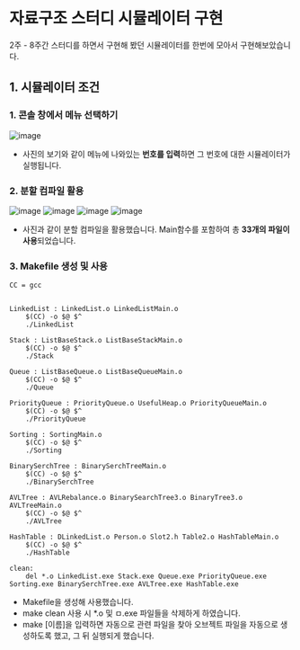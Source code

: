 
# __자료구조 스터디 시뮬레이터 구현__

2주 - 8주간 스터디를 하면서 구현해 봤던 시뮬레이터를 한번에 모아서 구현해보았습니다.

## 1. 시뮬레이터 조건

### 1. 콘솔 창에서 메뉴 선택하기
![image](https://user-images.githubusercontent.com/96537605/155952115-5ea636b9-46b3-4d3d-a66a-121adb52e456.png)

- 사진의 보기와 같이 메뉴에 나와있는 **번호를 입력**하면 그 번호에 대한 시뮬레이터가 실행됩니다.



### 2. 분할 컴파일 활용
![image](https://user-images.githubusercontent.com/96537605/155952952-59ed5575-68ed-49fa-99f0-9d9cc855a7d7.png)
![image](https://user-images.githubusercontent.com/96537605/155952973-9edde369-a833-4929-ad1a-345573f2bb68.png)
![image](https://user-images.githubusercontent.com/96537605/155952986-8061f385-dcd6-4bb7-ac6e-566e2fec2971.png)
![image](https://user-images.githubusercontent.com/96537605/155953001-7060392a-ad46-47e1-9a03-2bc7f5d40098.png)

- 사진과 같이 분할 컴파일을 활용했습니다. Main함수를 포함하여 총 **33개의 파일이 사용**되었습니다.


### 3. Makefile 생성 및 사용
```
CC = gcc


LinkedList : LinkedList.o LinkedListMain.o
	$(CC) -o $@ $^
	./LinkedList

Stack : ListBaseStack.o ListBaseStackMain.o
	$(CC) -o $@ $^
	./Stack

Queue : ListBaseQueue.o ListBaseQueueMain.o
	$(CC) -o $@ $^
	./Queue

PriorityQueue : PriorityQueue.o UsefulHeap.o PriorityQueueMain.o
	$(CC) -o $@ $^
	./PriorityQueue

Sorting : SortingMain.o
	$(CC) -o $@ $^
	./Sorting

BinarySerchTree : BinarySerchTreeMain.o
	$(CC) -o $@ $^
	./BinarySerchTree

AVLTree : AVLRebalance.o BinarySearchTree3.o BinaryTree3.o AVLTreeMain.o
	$(CC) -o $@ $^
	./AVLTree

HashTable : DLinkedList.o Person.o Slot2.h Table2.o HashTableMain.o
	$(CC) -o $@ $^
	./HashTable

clean:
	del *.o LinkedList.exe Stack.exe Queue.exe PriorityQueue.exe Sorting.exe BinarySerchTree.exe AVLTree.exe HashTable.exe
```

- Makefile을 생성해 사용했습니다. 
- make clean 사용 시 *.o 및 ㅁ.exe 파일들을 삭제하게 하였습니다.
- make [이름]을 입력하면 자동으로 관련 파일을 찾아 오브젝트 파일을 자동으로 생성하도록 했고, 그 뒤 실행되게 했습니다.

